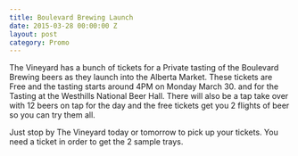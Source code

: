 ```yaml
---
title: Boulevard Brewing Launch
date: 2015-03-28 00:00:00 Z
layout: post
category: Promo
---
```


<p>The Vineyard has a bunch of tickets for a Private tasting of the Boulevard Brewing beers as they launch into the Alberta Market. These tickets are Free and the tasting starts around 4PM on Monday March 30. and for the Tasting at the Westhills National Beer Hall. There will also be a tap take over with 12 beers on tap for the day and the free tickets get you 2 flights of beer so you can try them all.</p><p>Just stop by The Vineyard today or tomorrow to pick up your tickets. You need a ticket in order to get the 2 sample trays.</p>

